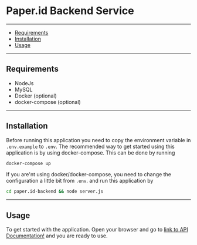 # Paper.id Backend Service

-------------------------
- [Requirements](#requirements)
- [Installation](#installation)
- [Usage](#usage)

-------------------------
## Requirements

- NodeJs
- MySQL 
- Docker (optional)
- docker-compose (optional)

-------------------------
## Installation

Before running this application you need to copy the environment variable in `.env.example` to `.env`. 
The recommended way to get started using this application is by using docker-compose. This can be done by running

```bash
docker-compose up
```

If you are'nt using docker/docker-compose, you need to change the configuration a little bit from `.env`. and run this application by

```bash
cd paper.id-backend && node server.js
```

-------------------------
## Usage

To get started with the application. Open your browser and go to [link to API Documentation!](http://localhost:/api-docs) and you are ready to use.




